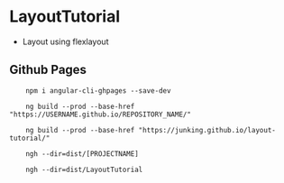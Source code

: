 # LayoutTutorial
* Layout using flexlayout

## Github Pages

````
    npm i angular-cli-ghpages --save-dev
````

````
    ng build --prod --base-href "https://USERNAME.github.io/REPOSITORY_NAME/"
````

````
    ng build --prod --base-href "https://junking.github.io/layout-tutorial/"
````

````
    ngh --dir=dist/[PROJECTNAME]
````

````
    ngh --dir=dist/LayoutTutorial
````